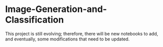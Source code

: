 # Image-Generation-and-Classification
 This project is still evolving; therefore, there will be new notebooks to add, and eventually, some modifications that need to be updated.
